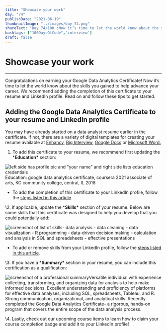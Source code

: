 ```yaml
---
title: "Showcase your work"
day: "74"
publishDate: "2021-06-19"
thumbnailImage: "../images/day-74.png"
shareText: "Day 74/100 :Now it’s time to let the world know about the skills you gained to help advance your career. We recommend adding the completion of this certificate to your resume and LinkedIn profile. Read on and follow these tips to get started. "
hashtags: ["100DaysOfCode",'interview']
draft: false
---
```


# Showcase your work

------

Congratulations on earning your Google Data Analytics Certificate! Now it’s time to let the world know about the skills you gained to help advance your career. We recommend adding the completion of this certificate to your resume and LinkedIn profile. Read on and follow these tips to get started.

## **Adding the Google Data Analytics Certificate to your resume and LinkedIn profile**

You may have already started on a data analyst resume earlier in the certificate. If not, there are a variety of digital templates for creating your resume available at [Enhancv](https://app.enhancv.com/industry-examples), [Big Interview](https://googlecerts.biginterview.com/), [Google Docs](https://applieddigitalskills.withgoogle.com/c/middle-and-high-school/en/create-a-resume-in-google-docs/overview.html) or [Microsoft Word. ](https://support.microsoft.com/en-us/office/use-a-template-to-create-a-resume-6053fbbb-94d8-471e-9957-49f4e7ab6fb8)

1. To add this certificate to your resume, we recommend first updating the ***Education\*** section:

![left side has profile pic and "your name" and right side lists education credentials](https://d3c33hcgiwev3.cloudfront.net/imageAssetProxy.v1/lgc9tjIoSNuHPbYyKBjbkg_b597c0911f12493aa29a4c1503cae756_Screen-Shot-2021-04-09-at-5.50.24-PM.png?expiry=1623196800000&hmac=dNYMqhTT_p4fJ2iLRI2rfIQE-kiS1eonZTqqwIBgs38)Education: google data analytics certificate, coursera 2021 associate of arts, KC community college, central, IL 2018

- To add the completion of this certificate to your LinkedIn profile, follow the [steps listed in this article](https://www.linkedin.com/help/linkedin/answer/381).

\2. If applicable, update the ***Skills\*** section of your resume. Below are some skills that this certificate was designed to help you develop that you could potentially add: 

![screenshot of list of skills](https://d3c33hcgiwev3.cloudfront.net/imageAssetProxy.v1/HxTIFjJWT0SUyBYyVh9EXw_017dd09519da481895996210af68c7c2_Screen-Shot-2021-04-09-at-5.51.29-PM.png?expiry=1623196800000&hmac=Kq-cjIEmO6i3ZT42y6Q1r3dIov0kZoNa5OPiMquHLe0)- data analysis - data cleaning - data visualization - R programming - data-driven decision making - calculation and analysis in SQL and spreadsheets - effective presentations 

- To add or remove skills from your LinkedIn profile, follow the [steps listed in this article](https://www.linkedin.com/help/linkedin/answer/4976).

\3. If you have a ***Summary\*** section in your resume, you can include this certification as a qualification: 

![screenshot of a professional summary](https://d3c33hcgiwev3.cloudfront.net/imageAssetProxy.v1/dBCuFl2pR_CQrhZdqcfwZg_29e1e0d5095b440a873e979563408de7_Screen-Shot-2021-04-09-at-5.53.21-PM.png?expiry=1623196800000&hmac=qYurruBplXSVQvqy5AiqsoU2o8Nxy0WTodNB4eUJ0H0)Versatile individual with experience collecting, transforming, and organizing data for analysis to help make informed decisions. Excellent understanding and proficiency of platforms for effective data analyses, including SQL, spreadsheets, Tableau, and R. Strong communication, organizational, and analytical skills. Recently completed the Google Data Analytics Certificate- a rigorous, hands-on program that covers the entire scope of the data analysis process.

\4. Lastly, check out our upcoming course items to learn how to claim your course completion badge and add it to your LinkedIn profile!